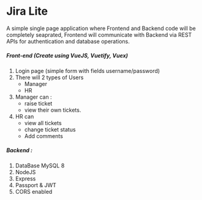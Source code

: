 # Jira Lite

A simple single page application where Frontend and Backend code will be completely seaprated,
Frontend will communicate with Backend via REST APIs for authentication and database operations.

##### Front-end (Create using VueJS, Vuetify, Vuex)

1. Login page (simple form with fields username/password)
2. There will 2 types of Users
    - Manager
    - HR
3. Manager can :
    - raise ticket
    - view their own tickets.
4. HR can
    - view all tickets
    - change ticket status
    - Add comments

##### Backend :

1. DataBase MySQL 8
2. NodeJS
3. Express
4. Passport & JWT
5. CORS enabled
